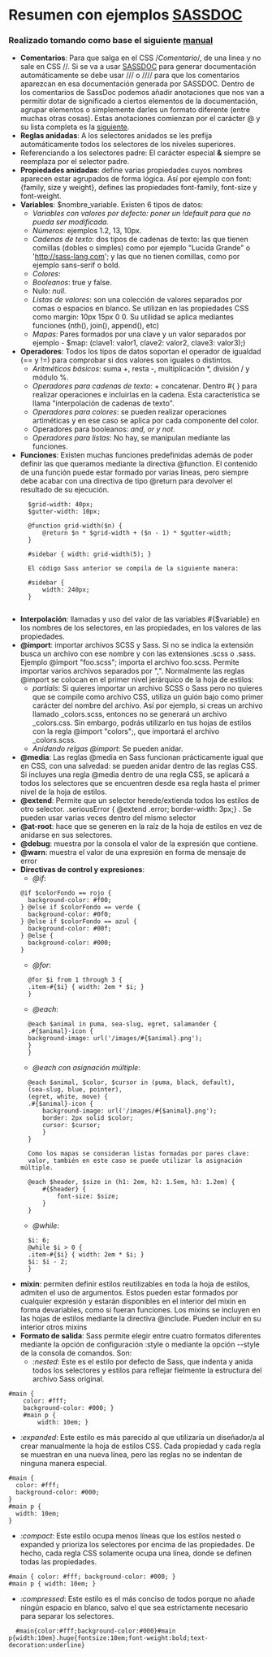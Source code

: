 # Resumen con ejemplos [SASSDOC](http://sassdoc.com/)
### Realizado tomando como base el siguiente [manual](https://webkode.es/wp-content/uploads/docs/css/7_Manual_de_sass.pdf)


- **Comentarios**: Para que salga en el CSS /*Comentario*/, de una linea y no sale en CSS //. Si se va a usar [SASSDOC](http://sassdoc.com/) para generar documentación automáticamente se debe usar /// o //// para que los comentarios aparezcan en esa documentación generada por SASSDOC. Dentro de los comentarios de SassDoc podemos añadir anotaciones que nos van a permitir dotar de significado a ciertos elementos de la documentación, agrupar elementos o simplemente darles un formato diferente (entre muchas otras cosas). Estas anotaciones comienzan por el carácter @ y su lista completa es la [siguiente](http://sassdoc.com/annotations/).
- **Reglas anidadas**: A los selectores anidados se les prefija automáticamente todos los selectores de los niveles superiores.
- Referenciando a los selectores padre: El carácter especial **&** siempre se reemplaza por el selector padre.
- **Propiedades anidadas**: define varias propiedades cuyos nombres aparecen estar agrupados de
forma lógica. Así por ejemplo con font: {family, size y weight}, defines las propiedades font-family, font-size y font-weight.
- **Variables**: $nombre_variable. Existen 6 tipos de datos: 
  * *Variables con valores por defecto: poner un !default para que no pueda ser modificada.*
  * *Números*: ejemplos 1.2, 13, 10px.
  * *Cadenas de texto*:  dos tipos de cadenas de texto: las que tienen comillas (dobles o simples) como por ejemplo "Lucida Grande" o 'http://sass-lang.com'; y las que no tienen comillas, como por ejemplo sans-serif o bold.
  * *Colores*:
  * *Booleanos*: true y false.
  * Nulo: *null*.
  * *Listas de valores*: son  una colección de valores separados por comas o espacios en blanco. Se utilizan en las propiedades CSS como margin: 10px 15px 0 0. Su utilidad se aplica mediantes funciones (nth(), join(), append(), etc)
  * *Mapas*: Pares formados por una clave y un valor separados por ejemplo - $map: (clave1: valor1, clave2: valor2, clave3: valor3);)
- **Operadores**: Todos los tipos de datos soportan el operador de igualdad (== y !=) para comprobar si dos valores son iguales o distintos. 
  * *Aritméticos básicos*: suma +, resta -,
multiplicación *, división / y módulo %.
  * *Operadores para cadenas de texto*: + concatenar. Dentro #{ } para realizar operaciones e incluirlas en la cadena. Esta característica se llama "interpolación de cadenas de texto".
  * *Operadores para colores*: se pueden realizar operaciones artiméticas y en ese caso se aplica por cada componente del color.
  * Operadores para booleanos:  *and, or y not*.
  * *Operadores para listas*: No hay, se manipulan mediante las funciones.
- **Funciones**: Existen muchas funciones predefinidas además de poder definir las que queramos mediante la directiva @function. El contenido de una función puede estar formado por varias líneas, pero siempre debe acabar con una directiva de tipo @return para devolver el resultado de su ejecución.
  ~~~
    $grid-width: 40px;
    $gutter-width: 10px;

    @function grid-width($n) {
        @return $n * $grid-width + ($n - 1) * $gutter-width;
    }

    #sidebar { width: grid-width(5); }

    El código Sass anterior se compila de la siguiente manera:

    #sidebar {
        width: 240px;
    }


  ~~~
- **Interpolación**: llamadas y uso del valor de las variables #{$variable} en los nombres de los selectores, en las propiedades, en los valores de las propiedades.
- **@import**:  importar archivos SCSS y Sass. Si no se indica la extensión busca un archivo con ese nombre y con las extensiones .scss o .sass. Ejemplo @import "foo.scss"; importa el archivo foo.scss. Permite importar varios archivos separados por ",". Normalmente las reglas @import se colocan en el primer nivel jerárquico de la
hoja de estilos:
  * *partials*: Si quieres importar un archivo SCSS o Sass pero no quieres que se compile como archivo CSS, utiliza un guión bajo como primer carácter del nombre del archivo.  Así por ejemplo, si creas un archivo llamado _colors.scss, entonces no se generará un archivo _colors.css. Sin embargo, podrás utilizarlo en tus hojas de estilos con la regla @import "colors";, que importará el archivo _colors.scss.
  * *Anidando relgas @import*: Se pueden anidar.
- **@media**: Las reglas @media en Sass funcionan prácticamente igual que en CSS, con una salvedad: se pueden anidar dentro de las reglas CSS. Si incluyes una regla @media dentro de una regla CSS, se aplicará a todos los selectores que se encuentren
desde esa regla hasta el primer nivel de la hoja de estilos. 
- **@extend**: Permite que un selector herede/extienda todos los estilos de otro selector. .seriousError { @extend .error;  border-width: 3px;} . Se pueden usar varias veces dentro del mismo selector
- **@at-root**: hace que se generen en la raíz de la hoja de estilos en vez de anidarse en sus selectores.
- **@debug**: muestra por la consola el valor de la expresión que contiene.
- **@warn**: muestra el valor de una expresión en forma de mensaje de error
- **Directivas de control y expresiones**: 
  * *@if*: 
  ~~~
  @if $colorFondo == rojo {
    background-color: #f00;
  } @else if $colorFondo == verde {
    background-color: #0f0;
  } @else if $colorFondo == azul {
    background-color: #00f;
  } @else {
    background-color: #000;
  }
  ~~~
  * *@for*: 
  ~~~
    @for $i from 1 through 3 {
    .item-#{$i} { width: 2em * $i; }
    }
  ~~~
  * *@each*: 
  ~~~
    @each $animal in puma, sea-slug, egret, salamander {
    .#{$animal}-icon {
    background-image: url('/images/#{$animal}.png');
    }
    }
  ~~~
  * *@each con asignación múltiple*: 
  ~~~
    @each $animal, $color, $cursor in (puma, black, default),
    (sea-slug, blue, pointer),
    (egret, white, move) {
    .#{$animal}-icon {
        background-image: url('/images/#{$animal}.png');
        border: 2px solid $color;
        cursor: $cursor;
        }
    }

    Como los mapas se consideran listas formadas por pares clave: 
    valor, también en este caso se puede utilizar la asignación múltiple. 
    
    @each $header, $size in (h1: 2em, h2: 1.5em, h3: 1.2em) {
        #{$header} {
            font-size: $size;
        }
    }
  ~~~
  * *@while*: 
  ~~~
    $i: 6;
    @while $i > 0 {
    .item-#{$i} { width: 2em * $i; }
    $i: $i - 2;
    }
  ~~~
- **mixin**: permiten definir estilos reutilizables en toda la hoja de estilos, admiten el uso de argumentos. Estos pueden estar formados por cualquier expresión y estarán disponibles en el interior del mixin en forma devariables, como si fueran funciones. Los mixins se incluyen en las hojas de estilos mediante la directiva @include. Pueden incluir en su interior otros mixins
- **Formato de salida**: Sass permite elegir entre cuatro formatos diferentes mediante la opción de configuración :style o mediante la opción --style de la consola de comandos. Son:
  * *:nested*: Este es el estilo por defecto de Sass, que indenta y anida todos los selectores y estilos para reflejar fielmente la estructura del archivo Sass original.
~~~
#main {
    color: #fff;
    background-color: #000; }
    #main p {
        width: 10em; }
~~~
  * *:expanded*: Este estilo es más parecido al que utilizaría un diseñador/a al crear manualmente la hoja de estilos CSS. Cada propiedad y cada regla se muestran en una nueva línea, pero las reglas no se indentan de ninguna manera especial.
  ~~~
#main {
    color: #fff;
    background-color: #000;
}
#main p {
    width: 10em; 
}
~~~
  * *:compact*: Este estilo ocupa menos líneas que los estilos nested o expanded y prioriza los selectores por encima de las propiedades. De hecho, cada regla CSS solamente ocupa una línea, donde se definen todas las propiedades.
~~~
#main { color: #fff; background-color: #000; }
#main p { width: 10em; }
~~~
  * *:compressed*: Este estilo es el más conciso de todos porque no añade ningún espacio en blanco, salvo el que sea estrictamente necesario para separar los selectores. 
~~~
  #main{color:#fff;background-color:#000}#main p{width:10em}.huge{fontsize:10em;font-weight:bold;text-decoration:underline}
~~~
